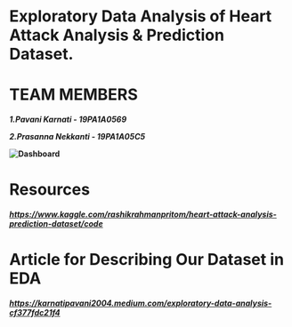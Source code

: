 # Exploratory Data Analysis of Heart Attack Analysis & Prediction Dataset.

# TEAM MEMBERS

<b><i>1.Pavani Karnati - 19PA1A0569
  
  2.Prasanna Nekkanti - 19PA1A05C5 </i><b>
  
![Dashboard]()
# Resources

<i>https://www.kaggle.com/rashikrahmanpritom/heart-attack-analysis-prediction-dataset/code</i>

# Article for Describing Our Dataset in EDA

<i>https://karnatipavani2004.medium.com/exploratory-data-analysis-cf377fdc21f4</i>
